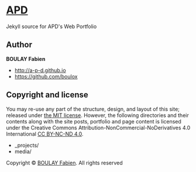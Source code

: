 # [APD](http://a-p-d.github.io)

Jekyll source for APD's Web Portfolio

## Author

**BOULAY Fabien**

- <http://a-p-d.github.io>
- <https://github.com/boulox>

## Copyright and license

You may re-use any part of the structure, design, and layout of this site; released under [the MIT license](http://opensource.org/licenses/MIT). 
However, the following directories and their contents along with the site posts, portfolio and page content is licensed under the Creative Commons Attribution-NonCommercial-NoDerivatives 4.0 International [CC BY-NC-ND 4.0](http://creativecommons.org/licenses/by-nc-nd/4.0/). 

- _projects/
- media/

Copyright © [BOULAY Fabien](http://a-p-d.github.io). All rights reserved
